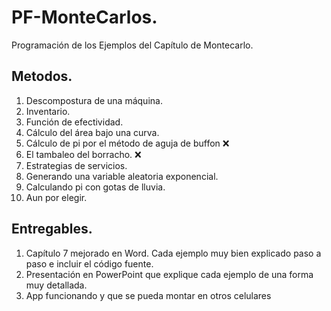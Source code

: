  # PF-MonteCarlos.
 
 Programación de los Ejemplos del Capítulo de Montecarlo.
 
 ## Metodos.
 
1.	Descompostura de una máquina. 
2.	Inventario.
3.	Función de efectividad.
4.	Cálculo del área bajo una curva.
5.	Cálculo de pi por el método de aguja de buffon :x:
6. El tambaleo del borracho. :x:
7.	Estrategias de servicios.
8.	Generando una variable aleatoria exponencial. 
9.	Calculando pi con gotas de lluvia.
10. Aun por elegir.

## Entregables.

1.	Capítulo 7 mejorado en Word. Cada ejemplo muy bien explicado paso a paso e incluir el código fuente.
2.	Presentación en PowerPoint que explique cada ejemplo de una forma muy detallada.
3.	App funcionando y que se pueda montar en otros celulares

